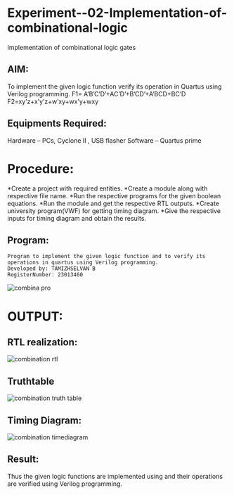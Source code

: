 # Experiment--02-Implementation-of-combinational-logic
Implementation of combinational logic gates
## AIM:
To implement the given logic function verify its operation in Quartus using Verilog programming.
 F1= A’B’C’D’+AC’D’+B’CD’+A’BCD+BC’D
F2=xy’z+x’y’z+w’xy+wx’y+wxy
## Equipments Required:
Hardware – PCs, Cyclone II , USB flasher
Software – Quartus prime
# Procedure:
*Create a project with required entities.
*Create a module along with respective file name.
*Run the respective programs for the given boolean equations.
*Run the module and get the respective RTL outputs.
*Create university program(VWF) for getting timing diagram.
*Give the respective inputs for timing diagram and obtain the results.
## Program:
```
Program to implement the given logic function and to verify its operations in quartus using Verilog programming.
Developed by: TAMIZHSELVAN B
RegisterNumber: 23013460
```
![combina pro](https://github.com/tamizhselvan23013460/Experiment--02-Implementation-of-combinational-logic-/assets/150231370/e56244bf-dc47-4028-97d9-8c2a8fe49600)

# OUTPUT:
## RTL realization:

![combination rtl](https://github.com/tamizhselvan23013460/Experiment--02-Implementation-of-combinational-logic-/assets/150231370/82af509a-0358-4650-b787-1c49d0422c07)

## Truthtable 

![combination truth table](https://github.com/tamizhselvan23013460/Experiment--02-Implementation-of-combinational-logic-/assets/150231370/2c9b8b14-2f20-415c-8b19-90cecfb19343)

## Timing Diagram:

![combination timediagram](https://github.com/tamizhselvan23013460/Experiment--02-Implementation-of-combinational-logic-/assets/150231370/633194ab-d918-4d26-b75d-9941c3d213e5)

## Result:
Thus the given logic functions are implemented using  and their operations are verified using Verilog programming.
